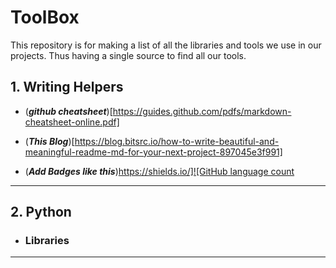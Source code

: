 # ToolBox

This repository is for making a list of all the libraries and tools we use in our projects. Thus having a single source to find all our tools.

## 1. Writing Helpers

* (***github cheatsheet***)[https://guides.github.com/pdfs/markdown-cheatsheet-online.pdf]

* (***This Blog***)[https://blog.bitsrc.io/how-to-write-beautiful-and-meaningful-readme-md-for-your-next-project-897045e3f991]

* (***Add Badges like this***)[https://shields.io/]![GitHub language count](https://img.shields.io/github/languages/count/Torquevision/ToolBox)


<hr>

## 2. Python

* ### Libraries
<hr>


